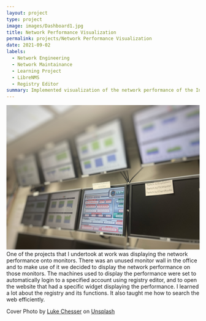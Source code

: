 ```yaml
---
layout: project
type: project
image: images/Dashboard1.jpg
title: Network Performance Visualization
permalink: projects/Network Performance Visualization
date: 2021-09-02
labels:
  - Network Engineering
  - Network Maintainance
  - Learning Project
  - LibreNMS
  - Registry Editor
summary: Implemented visualization of the network performance of the Information Computer Sciences Department at UH Manoa.   
---
```

<div class="ui large rounded images">
  <img class="ui image" src="../images/Network-Visualization.jpg">
</div>
One of the projects that I undertook at work was displaying the network performance onto monitors. There was an unused monitor wall in the office and to make use of it we decided to display the network performance on those monitors. The machines used to display the performance were set to automatically login to a specified account using registry editor, and to open the website that had a specific widget displaying the performance. I learned a lot about the registry and its functions. It also taught me how to search the web efficiently.

Cover Photo by <a href="https://unsplash.com/@lukechesser?utm_source=unsplash&utm_medium=referral&utm_content=creditCopyText">Luke Chesser</a> on <a href="https://unsplash.com/s/photos/dashboard?utm_source=unsplash&utm_medium=referral&utm_content=creditCopyText">Unsplash</a>
  
